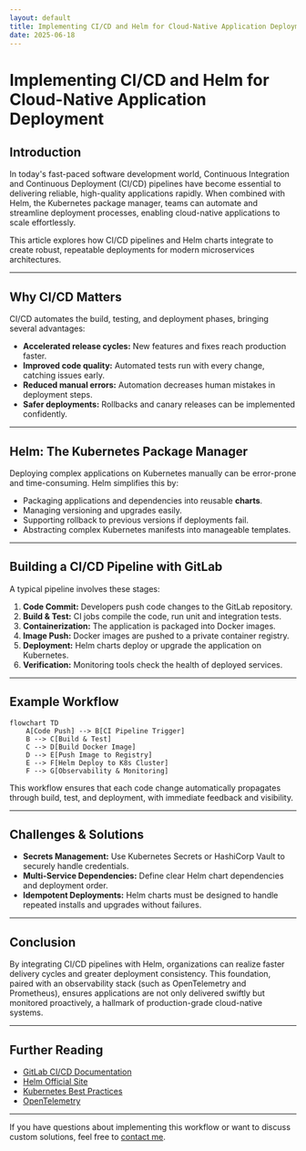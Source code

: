 ```yaml
---
layout: default
title: Implementing CI/CD and Helm for Cloud-Native Application Deployment
date: 2025-06-18
---
```


# Implementing CI/CD and Helm for Cloud-Native Application Deployment

## Introduction

In today's fast-paced software development world, Continuous Integration and Continuous Deployment (CI/CD) pipelines have become essential to delivering reliable, high-quality applications rapidly. When combined with Helm, the Kubernetes package manager, teams can automate and streamline deployment processes, enabling cloud-native applications to scale effortlessly.

This article explores how CI/CD pipelines and Helm charts integrate to create robust, repeatable deployments for modern microservices architectures.

---

## Why CI/CD Matters

CI/CD automates the build, testing, and deployment phases, bringing several advantages:

- **Accelerated release cycles:** New features and fixes reach production faster.
- **Improved code quality:** Automated tests run with every change, catching issues early.
- **Reduced manual errors:** Automation decreases human mistakes in deployment steps.
- **Safer deployments:** Rollbacks and canary releases can be implemented confidently.

---

## Helm: The Kubernetes Package Manager

Deploying complex applications on Kubernetes manually can be error-prone and time-consuming. Helm simplifies this by:

- Packaging applications and dependencies into reusable **charts**.
- Managing versioning and upgrades easily.
- Supporting rollback to previous versions if deployments fail.
- Abstracting complex Kubernetes manifests into manageable templates.

---

## Building a CI/CD Pipeline with GitLab

A typical pipeline involves these stages:

1. **Code Commit:** Developers push code changes to the GitLab repository.
2. **Build & Test:** CI jobs compile the code, run unit and integration tests.
3. **Containerization:** The application is packaged into Docker images.
4. **Image Push:** Docker images are pushed to a private container registry.
5. **Deployment:** Helm charts deploy or upgrade the application on Kubernetes.
6. **Verification:** Monitoring tools check the health of deployed services.

---

## Example Workflow

```mermaid
flowchart TD
    A[Code Push] --> B[CI Pipeline Trigger]
    B --> C[Build & Test]
    C --> D[Build Docker Image]
    D --> E[Push Image to Registry]
    E --> F[Helm Deploy to K8s Cluster]
    F --> G[Observability & Monitoring]
```

This workflow ensures that each code change automatically propagates through build, test, and deployment, with immediate feedback and visibility.

---

## Challenges & Solutions

- **Secrets Management:** Use Kubernetes Secrets or HashiCorp Vault to securely handle credentials.
- **Multi-Service Dependencies:** Define clear Helm chart dependencies and deployment order.
- **Idempotent Deployments:** Helm charts must be designed to handle repeated installs and upgrades without failures.

---

## Conclusion

By integrating CI/CD pipelines with Helm, organizations can realize faster delivery cycles and greater deployment consistency. This foundation, paired with an observability stack (such as OpenTelemetry and Prometheus), ensures applications are not only delivered swiftly but monitored proactively, a hallmark of production-grade cloud-native systems.

---

## Further Reading

- [GitLab CI/CD Documentation](https://docs.gitlab.com/ee/ci/)
- [Helm Official Site](https://helm.sh/)
- [Kubernetes Best Practices](https://kubernetes.io/docs/concepts/cluster-administration/manage-deployment/)
- [OpenTelemetry](https://opentelemetry.io/)

---

If you have questions about implementing this workflow or want to discuss custom solutions, feel free to [contact me](mailto:info.cideveloper@gmail.com).
